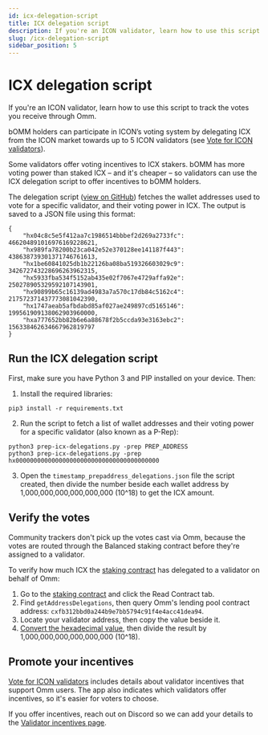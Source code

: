 ```yaml
---
id: icx-delegation-script
title: ICX delegation script
description: If you're an ICON validator, learn how to use this script to track the votes you receive through Omm.
slug: /icx-delegation-script
sidebar_position: 5
---
```


# ICX delegation script
If you're an ICON validator, learn how to use this script to track the votes you receive through Omm.

bOMM holders can participate in ICON’s voting system by delegating ICX from the ICON market towards up to 5 ICON validators (see [Vote for ICON validators](/vote-validators)).

Some validators offer voting incentives to ICX stakers. bOMM has more voting power than staked ICX – and it's cheaper – so validators can use the ICX delegation script to offer incentives to bOMM holders.

The delegation script ([view on GitHub](https://github.com/openmoneymarket/openmoneymarket-mono/tree/development/scripts/prep-icx-delegations)) fetches the wallet addresses used to vote for a specific validator, and their voting power in ICX. The output is saved to a JSON file using this format:

```
{
    "hx04c8c5e5f412aa7c1986514bbbef2d269a2733fc": 466204891016976169228621,
    "hx989fa78200b23ca042e52e370128ee141187f443": 438638739301371746761613,
    "hx1be60841025db1b22126ba08ba519326603029c9": 342672743228696263962315,
    "hx5933fba534f5152ab435e02f7067e4729affa92e": 250278905329592107143901,
    "hx90899b65c16139ad4983a7a570c17db84c5162c4": 217572371437773081042390,
    "hx1747aeab5afbdabd85af027ae249897cd5165146": 199561909138062903960000,
    "hxa777652bb82b6e6a88678f2b5ccda93e3163ebc2": 156338462634667962819797
}
```

## Run the ICX delegation script
First, make sure you have Python 3 and PIP installed on your device. Then:

1. Install the required libraries:

```pip3 install -r requirements.txt```

2. Run the script to fetch a list of wallet addresses and their voting power for a specific validator (also known as a P-Rep):

```
python3 prep-icx-delegations.py -prep PREP_ADDRESS
python3 prep-icx-delegations.py -prep hx0000000000000000000000000000000000000000
```

3. Open the `timestamp_prepaddress_delegations.json` file the script created, then divide the number beside each wallet address by 1,000,000,000,000,000,000 (10^18) to get the ICX amount.


## Verify the votes
Community trackers don't pick up the votes cast via Omm, because the votes are routed through the Balanced staking contract before they're assigned to a validator.

To verify how much ICX the [staking contract](https://tracker.icon.community/contract/cx43e2eec79eb76293c298f2b17aec06097be606e0) has delegated to a validator on behalf of Omm:

1. Go to the [staking contract](https://tracker.icon.community/contract/cx43e2eec79eb76293c298f2b17aec06097be606e0) and click the Read Contract tab.
2. Find `getAddressDelegations`, then query Omm's lending pool contract address: `cxfb312bbd0a244b9e7bb5794c91f4e4acc41dea94`.
3. Locate your validator address, then copy the value beside it.
4. [Convert the hexadecimal value](https://www.rapidtables.com/convert/number/hex-to-decimal.html), then divide the result by 1,000,000,000,000,000,000 (10^18).


## Promote your incentives
[Vote for ICON validators](/vote-validators) includes details about validator incentives that support Omm users. The app also indicates which validators offer incentives, so it's easier for voters to choose.

If you offer incentives, reach out on Discord so we can add your details to the [Validator incentives page](/validator-incentives).